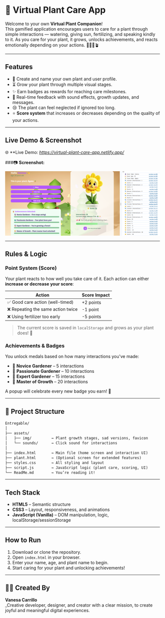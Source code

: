 # 🌱 Virtual Plant Care App

Welcome to your own **Virtual Plant Companion**!  
This gamified application encourages users to care for a plant through simple interactions — watering, giving sun, fertilizing, and speaking kindly to it. As you care for your plant, it grows, unlocks achievements, and reacts emotionally depending on your actions. 👩‍🌾🌞🪴

---

## Features

- 🌿 Create and name your own plant and user profile.
- ⏳ Grow your plant through multiple visual stages.
- ✨ Earn badges as rewards for reaching care milestones.
- 🔄 Real-time feedback with sound effects, growth updates, and messages.
- 😢 The plant can feel neglected if ignored too long.
- ⭐ **Score system** that increases or decreases depending on the quality of your actions.

---

## Live Demo & Screenshot

🌐 **Live Demo: _*https://virtual-plant-care-app.netlify.app/*_

###📷 **Screenshot:**

![App Screenshot](./assets/img/Screenshoot.png)

---

## Rules & Logic

### Point System (Score)
Your plant reacts to how well you take care of it. Each action can either **increase or decrease your score**:

| Action                          | Score Impact |
|----------------------------------|--------------|
| ✅ Good care action (well-timed) | +2 points    |
| ❌ Repeating the same action twice | -1 point     |
| ❌ Using fertilizer too early     | -5 points    |

> The current score is saved in `localStorage` and grows as your plant does! 🧪

### Achievements & Badges

You unlock medals based on how many interactions you've made:

- 🥉 **Novice Gardener** – 5 interactions
- 💚 **Passionate Gardener** – 10 interactions
- 🥇 **Expert Gardener** – 15 interactions
- 🌟 **Master of Growth** – 20 interactions

A popup will celebrate every new badge you earn! 🎉

---


## 📁 Project Structure

```
Entregable/
│
├── assets/
│   ├── img/         → Plant growth stages, sad versions, favicon
│   └── sounds/      → Click sound for interactions
│
├── index.html       → Main file (home screen and interaction UI)
├── plant.html       → (Optional screen for extended features)
├── styles.css       → All styling and layout
├── script.js        → JavaScript logic (plant care, scoring, UI)
└── ReadMe.md        → You’re reading it! 
```

---

## Tech Stack

- **HTML5** – Semantic structure
- **CSS3** – Layout, responsiveness, and animations
- **JavaScript (Vanilla)** – DOM manipulation, logic, localStorage/sessionStorage

---

## How to Run

1. Download or clone the repository.
2. Open `index.html` in your browser.
3. Enter your name, age, and plant name to begin.
4. Start caring for your plant and unlocking achievements!

---

## 👩‍💻 Created By

**Vanesa Carrillo**  
_Creative developer, designer, and creator with a clear mission, to create joyful and meaningful digital experiences. 

